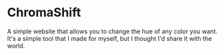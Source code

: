 # ChromaShift

A simple website that allows you to change the hue of any color you want. It's a simple tool that I made for myself, but I thought I'd share it with the world.
